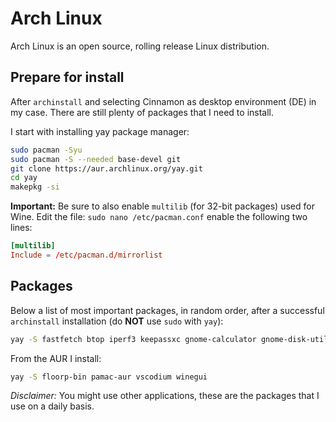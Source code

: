 # Arch Linux

Arch Linux is an open source, rolling release Linux distribution.

## Prepare for install

After `archinstall` and selecting Cinnamon as desktop environment (DE) in my case. There are still plenty of packages that I need to install.

I start with installing yay package manager:

```sh
sudo pacman -Syu
sudo pacman -S --needed base-devel git
git clone https://aur.archlinux.org/yay.git
cd yay
makepkg -si
```

**Important:** Be sure to also enable `multilib` (for 32-bit packages) used for Wine. Edit the file: `sudo nano /etc/pacman.conf` enable the following two lines:

```conf
[multilib]
Include = /etc/pacman.d/mirrorlist
```

## Packages

Below a list of most important packages, in random order, after a successful `archinstall` installation  (do **NOT** use `sudo` with `yay`):

```sh
yay -S fastfetch btop iperf3 keepassxc gnome-calculator gnome-disk-utility gnome-screenshot xreader  nemo-fileroller foliate gparted gthumb mpv inkscape keepassxc mumble neovim nextcloud-client peek element-desktop telegram-desktop torbrowser-launcher wireshark-qt ttf-dejavu ttf-dejavu-nerd gimp libreoffice-fresh wine
```

From the AUR I install:

```sh
yay -S floorp-bin pamac-aur vscodium winegui
```

_Disclaimer:_ You might use other applications, these are the packages that I use on a daily basis.
